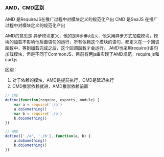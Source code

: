 ### AMD，CMD区别
AMD 是RequireJS在推广过程中对模块定义的规范化产出
CMD 是SeaJS 在推广过程中对模块定义的规范化产出

AMD的意思是 异步模块定义，他的是`异步模块定义`，他采用异步方式加载模块，模块的加载不影响他后面语句的运行，所有依赖这个模块的语句，都定义在一个回调函数中，等到加载完成之后，这个回调函数才会运行。
AMD也采用require()语句加载模块，但是不同于CommonJS，目前有两js库实现了AMD规范，require.js和curl.js

区别：
1. 对于依赖的模块，AMD是提前执行，CMD是延迟执行
2. CMD推崇依赖就进，AMD推崇依赖前置
```js
// CMD
define(function(require, exports, module) {
    var a = require('./a')
    a.doSomething()
    var b = require('./b')
    b.doSomething()
})

// AMD
define(['./a', './b'], function(a, b) {
    a.doSomething()
    b.doSomething()
})
```